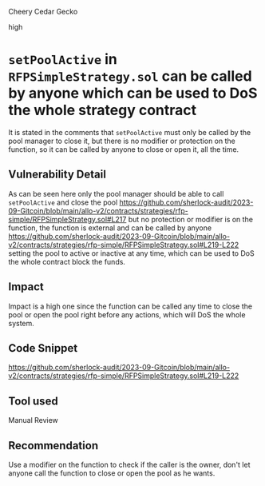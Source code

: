 Cheery Cedar Gecko

high

# `setPoolActive` in `RFPSimpleStrategy.sol` can be called by anyone which can be used to DoS the whole strategy contract
It is stated in the comments that `setPoolActive` must only be called by the pool manager to close it, but there is no modifier or protection on the function, so it can be called by anyone to close or open it, all the time.
## Vulnerability Detail
As can be seen here only the pool manager should be able to call `setPoolActive` and close the pool 
https://github.com/sherlock-audit/2023-09-Gitcoin/blob/main/allo-v2/contracts/strategies/rfp-simple/RFPSimpleStrategy.sol#L217
but no protection or modifier is on the function, the function is external and can be called by anyone
https://github.com/sherlock-audit/2023-09-Gitcoin/blob/main/allo-v2/contracts/strategies/rfp-simple/RFPSimpleStrategy.sol#L219-L222 
setting the pool to active or inactive at any time, which can be used to DoS the whole contract block the funds.
## Impact
Impact is a high one since the function can be called any time to close the pool or open the pool right before any actions, which will DoS the whole system.
## Code Snippet
https://github.com/sherlock-audit/2023-09-Gitcoin/blob/main/allo-v2/contracts/strategies/rfp-simple/RFPSimpleStrategy.sol#L219-L222
## Tool used

Manual Review

## Recommendation
Use a modifier on the function to check if the caller is the owner, don't let anyone call the function to close or open the pool as he wants.